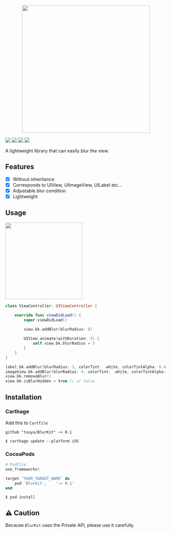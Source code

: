 <p align="center">
  <img src="https://raw.githubusercontent.com/touyu/BlurKit/docs/docs/BlurKit-Logo.png" width=400>
</p>

<a href="https://github.com/Carthage/Carthage/"><img src="https://img.shields.io/badge/Carthage-compatible-4BC51D.svg?style=flat"></a>
<img src="https://img.shields.io/badge/platforms-iOS-lightgrey.svg">
<img src="https://img.shields.io/badge/language-Swift%204.2-orange.svg">
<img src="https://img.shields.io/badge/license-MIT-blue.svg">

A lightweight library that can easily blur the view.

## Features
- [x] Without inheritance
- [x] Corresponds to UIView, UIImageView, UILabel etc...
- [x] Adjustable blur condition
- [x] Lightweight

## Usage

<img src="https://github.com/touyu/BlurKit/blob/docs/docs/blur.gif" width=240>

```swift
class ViewController: UIViewController {

    override func viewDidLoad() {
        super.viewDidLoad()
        
        view.bk.addBlur(blurRadius: 0)

        UIView.animate(withDuration: 5) {
            self.view.bk.blurRadius = 5
        }
    }
}
``` 
```swift
label.bk.addBlur(blurRadius: 3, colorTint: .white, colorTintAlpha: 0.4)
imageView.bk.addBlur(blurRadius: 4, colorTint: .white, colorTintAlpha: 0.2)
view.bk.removeBlur()
view.bk.isBlurHidden = true // or false
```

## Installation
### Carthage
Add this to `Cartfile`
```
github "touyu/BlurKit" ~> 0.1
```
```
$ carthage update --platform iOS
```
### CocoaPods
```ruby
# Podfile
use_frameworks!

target 'YOUR_TARGET_NAME' do
    pod 'BlurKit',    '~> 0.1'
end
```
```
$ pod install
```

## ⚠️ Caution
Because `BlurKit` uses the Private API, please use it carefully.

